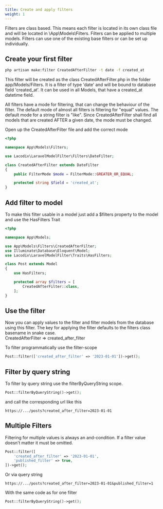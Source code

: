 ```yaml
---
title: Create and apply filters
weight: 1
---
```


Filters are class based. This means each filter is located in its own class file and will
be located in \App\Models\Filters. Filters can be applied to multiple models.
Filters can use one of the existing base filters or can be set up individually.

## Create your first filter

```bash
php artisan make:filter CreatedAfterFilter -t date -f created_at
```

This filter will be created as the class CreatedAfterFilter.php in the folder app/Models/Filters.
It is a filter of type 'date' and will be bound to database field 'created_at'. It can be used in
all Models, that have a created_at datetime field.

All filters have a mode for filtering, that can change the behaviour of the filter.
The default mode of almost all filters is filtering for "equal" values. The default mode
for a string filter is "like". Since CreatedAfterFilter shall find all models that are
created AFTER a given date, the mode must be changed.

Open up the CreatedAfterFilter file and add the correct mode

```php 
<?php

namespace App\Models\Filters;

use Lacodix\LaravelModelFilter\Filters\DateFilter;

class CreatedAfterFilter extends DateFilter
{
    public FilterMode $mode = FilterMode::GREATER_OR_EQUAL;

    protected string $field = 'created_at';
}
```

## Add filter to model

To make this filter usable in a model just add a $filters property to the model and use the 
HasFilters Trait

```php
<?php

namespace App\Models;

use App\Models\Filters\CreatedAfterFilter;
use Illuminate\Database\Eloquent\Model;
use Lacodix\LaravelModelFilter\Traits\HasFilters;

class Post extends Model
{
    use HasFilters;

    protected array $filters = [
        CreatedAfterFilter::class,
    ];
}
```

## Use the filter

Now you can apply values to the filter and filter models from the database using this filter.
The key for applying the filter defaults to the filters class basename in snake case.<br />
CreatedAfterFilter => created_after_filter

To filter programmatically use the filter-scope

```php 
Post::filter(['created_after_filter' => '2023-01-01'])->get();
```

## Filter by query string

To filter by query string use the filterByQueryString scope.

```php
Post::filterByQueryString()->get();
```

and call the corresponding url like this

```
https://.../posts?created_after_filter=2023-01-01
```

## Multiple Filters

Filtering for multiple values is always an and-condition. If a filter value
doesn't matter it must be omitted.

```php 
Post::filter([
    'created_after_filter' => '2023-01-01',
    'published_filter' => true,
])->get();
```

Or via query string

```
https://.../posts?created_after_filter=2023-01-01&published_filter=1
```

With the same code as for one filter

```php
Post::filterByQueryString()->get();
```

